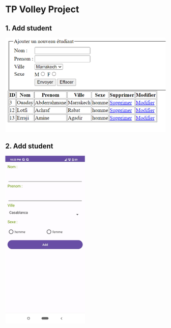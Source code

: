# TP Volley Project

## 1. Add student

![Show all studentss](images/add_student.png)

## 2. Add student
<img src="images/add_student_mobile.jpg" alt="Screenshot of add student 1" width="250"/>
